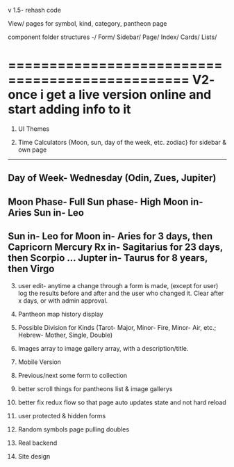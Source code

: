 v 1.5- rehash code

View/ pages for symbol, kind, category, pantheon page

component folder structures -/
Form/
Sidebar/
Page/
Index/
Cards/
Lists/


================================================
V2- once i get a live version online and start adding info to it
================================================
1. UI Themes

2. Time Calculators {Moon, sun, day of the week, etc. zodiac}
for sidebar & own page
------------------
Day of Week- Wednesday (Odin, Zues, Jupiter)
-----
Moon Phase- Full          Sun phase- High
Moon in- Aries            Sun in- Leo
-----
Sun in- Leo for 
Moon in- Aries for 3 days, then Capricorn 
Mercury Rx in- Sagitarius for 23 days, then Scorpio
...
Jupter in- Taurus for 8 years, then Virgo
-----

3. user edit- anytime a change through a form is made, (except for user) log the results before and after and the user who changed it. Clear after x days, or with admin approval.

4. Pantheon map history display

5. Possible Division for Kinds (Tarot- Major, Minor- Fire, Minor- Air, etc.; Hebrew- Mother, Single, Double)

6. Images array to image gallery array, with a description/title.

7. Mobile Version

8. Previous/next some form to collection

9. better scroll things for pantheons list & image gallerys

10. better fix redux flow so that page auto updates state and not hard reload

11. user protected & hidden forms

12. Random symbols page pulling doubles

13. Real backend

14. Site design